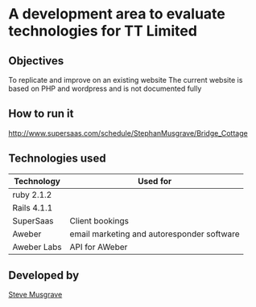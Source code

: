 # A development area to evaluate technologies for TT Limited

## Objectives
To replicate and improve on an existing website
The current website is based on PHP and wordpress and is not documented fully

## How to run it


http://www.supersaas.com/schedule/StephanMusgrave/Bridge_Cottage

## Technologies used

|Technology                 |Used for                        |
|---------------------------|--------------------------------|
|ruby 2.1.2                 |                                |
|Rails 4.1.1                |                                |
|SuperSaas                  |Client bookings                 |
|Aweber                     |email marketing and autoresponder software |
|Aweber Labs                |API for AWeber                  | 


## Developed by

[Steve Musgrave]

[Steve Musgrave]:https://github.com/StephanMusgrave
